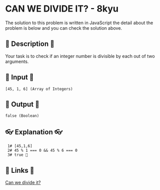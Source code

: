 # CAN WE DIVIDE IT? - 8kyu

The solution to this problem is written in JavaScript the detail about the problem is below and you can check the solution above.

## 💬 Description 💬

Your task is to check if an integer number is divisible by each out of two arguments.

## 🥚 Input 🥚

```
[45, 1, 6] (Array of Integers)
```

## 🐣 Output 🐣

```
false (Boolean)
```

## 👓 Explanation 👓

```
 1# [45,1,6]
 2# 45 % 1 === 0 && 45 % 6 === 0
 3# true 🎉
```

## 🔗 Links 🔗

[Can we divide it?](https://www.codewars.com/kata/598d91785d4ce3ec4f000018)
